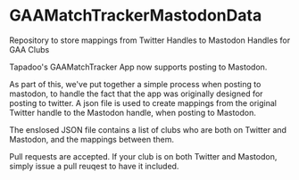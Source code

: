# GAAMatchTrackerMastodonData
Repository to store mappings from Twitter Handles to Mastodon Handles for GAA Clubs

Tapadoo's GAAMatchTracker App now supports posting to Mastodon.

As part of this, we've put together a simple process when posting to mastodon, to handle the fact that the app was originally designed for posting to twitter.
A json file is used to create mappings from the original Twitter handle to the Mastodon handle, when posting to Mastodon.

The enslosed JSON file contains a list of clubs who are both on Twitter and Mastodon, and the mappings between them.

Pull requests are accepted. If your club is on both Twitter and Mastodon, simply issue a pull reuqest to have it included.

